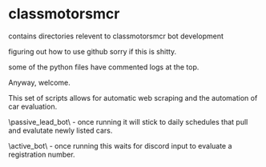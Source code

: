 # classmotorsmcr
 contains directories relevent to classmotorsmcr bot development

 figuring out how to use github sorry if this is shitty.

 some of the python files have commented logs at the top.

 Anyway, welcome.

 This set of scripts allows for automatic web scraping and the automation of 
 car evaluation.

 \passive_lead_bot\ - once running it will stick to daily schedules that
 pull and evalutate newly listed cars.

 \active_bot\ - once running this waits for discord input to evaluate a registration number.  
